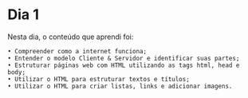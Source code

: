 # Dia 1



Nesta dia, o conteúdo que aprendi foi:
    
    • Compreender como a internet funciona; 
    • Entender o modelo Cliente & Servidor e identificar suas partes; 
    • Estruturar páginas web com HTML utilizando as tags html, head e body; 
    • Utilizar o HTML para estruturar textos e títulos; 
    • Utilizar o HTML para criar listas, links e adicionar imagens. 

